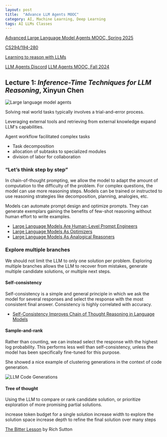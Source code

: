 ```yaml
---
layout: post
title:  "Advance LLM Agents MOOC"
category: AI, Machine Learning, Deep Learning
tags: AI LLMs Classes
---
```


[Advanced Large Language Model Agents MOOC, Spring 2025][1]


[CS294/194-280][2]


[Learning to reason with LLMs][3]


[LLM Agents Discord][4]
[LLM Agents MOOC, Fall 2024][5]

## Lecture 1: _Inference-Time Techniques for LLM Reasoning_, Xinyun Chen

![Large language model agents](llm-agents-1.jpg)

Solving real world tasks typically involves a trial-and-error process.

Leveraging external tools and retrieving from external knowledge expand LLM's capabilities.

Agent workflow facilitated complex tasks

- Task decomposition
- allocation of subtasks to specialized modules
- division of labor for collaboration


### “Let’s think step by step”

In chain-of-thought prompting, we allow the model to adapt the amount of computation to the difficulty of the problem. For complex questions, the model can use more reasoning steps. Models can be trained or instructed to use reasoning strategies like decomposition, planning, analogies, etc.

Models can automate prompt design and optimize prompts. They can generate exemplars gaining the benefits of few-shot reasoning without human effort to write examples.

- [Large Language Models Are Human-Level Prompt Engineers][6]
- [Large Language Models As Optimizers][7]
- [Large Language Models As Analogical Reasoners][8]


### Explore multiple branches

We should not limit the LLM to only one solution per problem. Exploring multiple branches allows the LLM to recover from mistakes, generate multiple candidate solutions, or multiple next steps.

#### Self-consistency

Self-consistency is a simple and general principle in which we ask the model for several responses and select the response with the most consistent final answer. Consistency is highly correlated with accuracy.

- [Self-Consistency Improves Chain of Thought Reasoning in Language Models][9]

#### Sample-and-rank

Rather than counting, we can instead select the response with the highest log probability. This performs less well than self-consistency, unless the model has been specifically fine-tuned for this purpose.

She showed a nice example of clustering generations in the context of code generation.

![LLM Code Generations](llm-code-generation.jpg)


#### Tree of thought

Using the LLM to compare or rank candidate solution, or prioritize exploration of more promising partial solutions.

increase token budget for a single solution
increase width to explore the solution space
increase depth to refine the final solution over many steps

[The Bitter Lesson][10] by Rich Sutton



[1]: https://llmagents-learning.org/sp25
[2]: https://rdi.berkeley.edu/adv-llm-agents/sp25
[3]: https://openai.com/index/learning-to-reason-with-llms/
[4]: https://discord.com/channels/1280234300012494859
[5]: https://cbare.github.io/2024-12-10/llm-agents-mooc.html
[6]: https://arxiv.org/abs/2211.01910
[7]: https://arxiv.org/abs/2309.03409
[8]: https://arxiv.org/abs/2310.01714
[9]: https://arxiv.org/abs/2203.11171
[10]: http://incompleteideas.net/IncIdeas/BitterLesson.html
